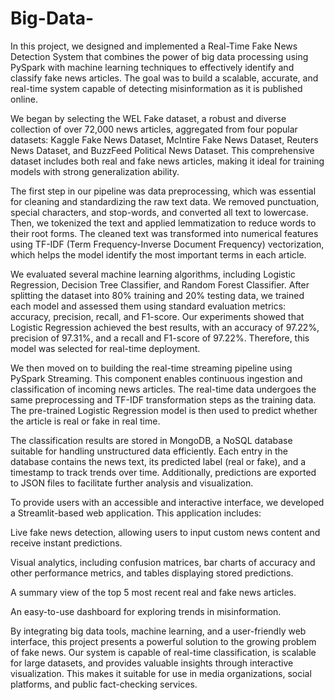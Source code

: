# Big-Data-

In this project, we designed and implemented a Real-Time Fake News Detection System that combines the power of big data processing using PySpark with machine learning techniques to effectively identify and classify fake news articles. The goal was to build a scalable, accurate, and real-time system capable of detecting misinformation as it is published online.

We began by selecting the WEL Fake dataset, a robust and diverse collection of over 72,000 news articles, aggregated from four popular datasets: Kaggle Fake News Dataset, McIntire Fake News Dataset, Reuters News Dataset, and BuzzFeed Political News Dataset. This comprehensive dataset includes both real and fake news articles, making it ideal for training models with strong generalization ability.

The first step in our pipeline was data preprocessing, which was essential for cleaning and standardizing the raw text data. We removed punctuation, special characters, and stop-words, and converted all text to lowercase. Then, we tokenized the text and applied lemmatization to reduce words to their root forms. The cleaned text was transformed into numerical features using TF-IDF (Term Frequency-Inverse Document Frequency) vectorization, which helps the model identify the most important terms in each article.

We evaluated several machine learning algorithms, including Logistic Regression, Decision Tree Classifier, and Random Forest Classifier. After splitting the dataset into 80% training and 20% testing data, we trained each model and assessed them using standard evaluation metrics: accuracy, precision, recall, and F1-score. Our experiments showed that Logistic Regression achieved the best results, with an accuracy of 97.22%, precision of 97.31%, and a recall and F1-score of 97.22%. Therefore, this model was selected for real-time deployment.

We then moved on to building the real-time streaming pipeline using PySpark Streaming. This component enables continuous ingestion and classification of incoming news articles. The real-time data undergoes the same preprocessing and TF-IDF transformation steps as the training data. The pre-trained Logistic Regression model is then used to predict whether the article is real or fake in real time.

The classification results are stored in MongoDB, a NoSQL database suitable for handling unstructured data efficiently. Each entry in the database contains the news text, its predicted label (real or fake), and a timestamp to track trends over time. Additionally, predictions are exported to JSON files to facilitate further analysis and visualization.

To provide users with an accessible and interactive interface, we developed a Streamlit-based web application. This application includes:

Live fake news detection, allowing users to input custom news content and receive instant predictions.

Visual analytics, including confusion matrices, bar charts of accuracy and other performance metrics, and tables displaying stored predictions.

A summary view of the top 5 most recent real and fake news articles.

An easy-to-use dashboard for exploring trends in misinformation.

By integrating big data tools, machine learning, and a user-friendly web interface, this project presents a powerful solution to the growing problem of fake news. Our system is capable of real-time classification, is scalable for large datasets, and provides valuable insights through interactive visualization. This makes it suitable for use in media organizations, social platforms, and public fact-checking services.
